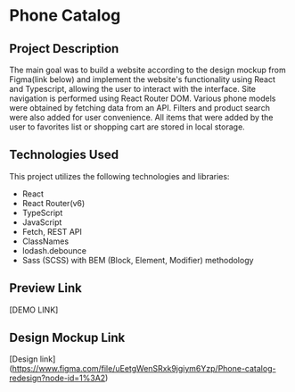 # Phone Catalog

## Project Description
The main goal was to build a website according to the design mockup from Figma(link below) and implement the website's functionality using React and Typescript, allowing the user to interact with the interface. Site navigation is performed using React Router DOM. Various phone models were obtained by fetching data from an API. Filters and product search were also added for user convenience. All items that were added by the user to favorites list or shopping cart are stored in local storage.

## Technologies Used
This project utilizes the following technologies and libraries:
- React
- React Router(v6)
- TypeScript
- JavaScript
- Fetch, REST API
- ClassNames
- lodash.debounce
- Sass (SCSS) with BEM (Block, Element, Modifier) methodology

## Preview Link
[DEMO LINK]

## Design Mockup Link
[Design link] (https://www.figma.com/file/uEetgWenSRxk9jgiym6Yzp/Phone-catalog-redesign?node-id=1%3A2)
